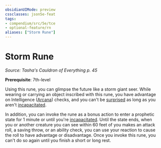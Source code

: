 ```yaml
---
obsidianUIMode: preview
cssclasses: json5e-feat
tags:
- compendium/src/5e/tce
- optional-feature/rn
aliases: ["Storm Rune"]
---
```

# Storm Rune
*Source: Tasha's Cauldron of Everything p. 45*  

**Prerequisite**: 7th-level

Using this rune, you can glimpse the future like a storm giant seer. While wearing or carrying an object inscribed with this rune, you have advantage on Intelligence ([Arcana](/Systems/5e/rules/skills.md#Arcana)) checks, and you can't be [surprised](/Systems/5e/rules/conditions.md#surprised) as long as you aren't [incapacitated](/Systems/5e/rules/conditions.md#incapacitated).

In addition, you can invoke the rune as a bonus action to enter a prophetic state for 1 minute or until you're [incapacitated](/Systems/5e/rules/conditions.md#incapacitated). Until the state ends, when you or another creature you can see within 60 feet of you makes an attack roll, a saving throw, or an ability check, you can use your reaction to cause the roll to have advantage or disadvantage. Once you invoke this rune, you can't do so again until you finish a short or long rest.